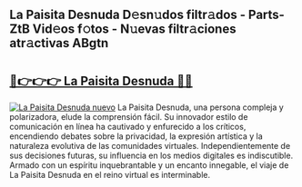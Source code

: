 ## La Paisita Desnuda D𝚎sn𝚞dos filtr𝚊dos - Parts-ZtB Vid𝚎os f𝚘tos - N𝚞evas filtr𝚊ciones atr𝚊ctivas ABgtn

# <h2><a href="http://mb7oo3.tromn.icu/?c=La+Paisita+Desnuda">🔗👉👉👉 La Paisita Desnuda 🔗🔗</a></h2>

[![La Paisita Desnuda nuevo](https://i.imgur.com/pEAQMta.gif)](http://mb7oo3.tromn.icu/?c=La+Paisita+Desnuda)
La Paisita Desnuda, una persona compleja y polarizadora, elude la comprensión fácil. Su innovador estilo de comunicación en línea ha cautivado y enfurecido a los críticos, encendiendo debates sobre la privacidad, la expresión artística y la naturaleza evolutiva de las comunidades virtuales. Independientemente de sus decisiones futuras, su influencia en los medios digitales es indiscutible. Armado con un espíritu inquebrantable y un encanto innegable, el viaje de La Paisita Desnuda en el reino virtual es interminable.
